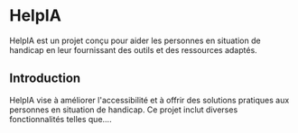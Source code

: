 # HelpIA

HelpIA est un projet conçu pour aider les personnes en situation de handicap en leur fournissant des outils et des ressources adaptés.

## Introduction
HelpIA vise à améliorer l'accessibilité et à offrir des solutions pratiques aux personnes en situation de handicap. Ce projet inclut diverses fonctionnalités telles que....
